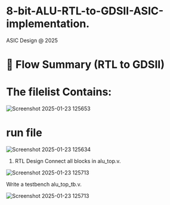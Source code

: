 # 8-bit-ALU-RTL-to-GDSII-ASIC-implementation.
ASIC Design @ 2025 
# 🧠 Flow Summary (RTL to GDSII)

# The filelist Contains:

![Screenshot 2025-01-23 125653](https://github.com/user-attachments/assets/10c9351f-1968-4b40-8250-d45e4923ee23)

# run file 

![Screenshot 2025-01-23 125634](https://github.com/user-attachments/assets/a8271fce-6ab1-4502-a578-d03b344826d6)

1. RTL Design
Connect all blocks in alu_top.v.

![Screenshot 2025-01-23 125713](https://github.com/user-attachments/assets/d760f19e-01b7-412c-a708-a6484d1d5a39)

Write a testbench alu_top_tb.v.

![Screenshot 2025-01-23 125713](https://github.com/user-attachments/assets/86581cbd-06d9-4fa0-9b11-cac1479288f3)


